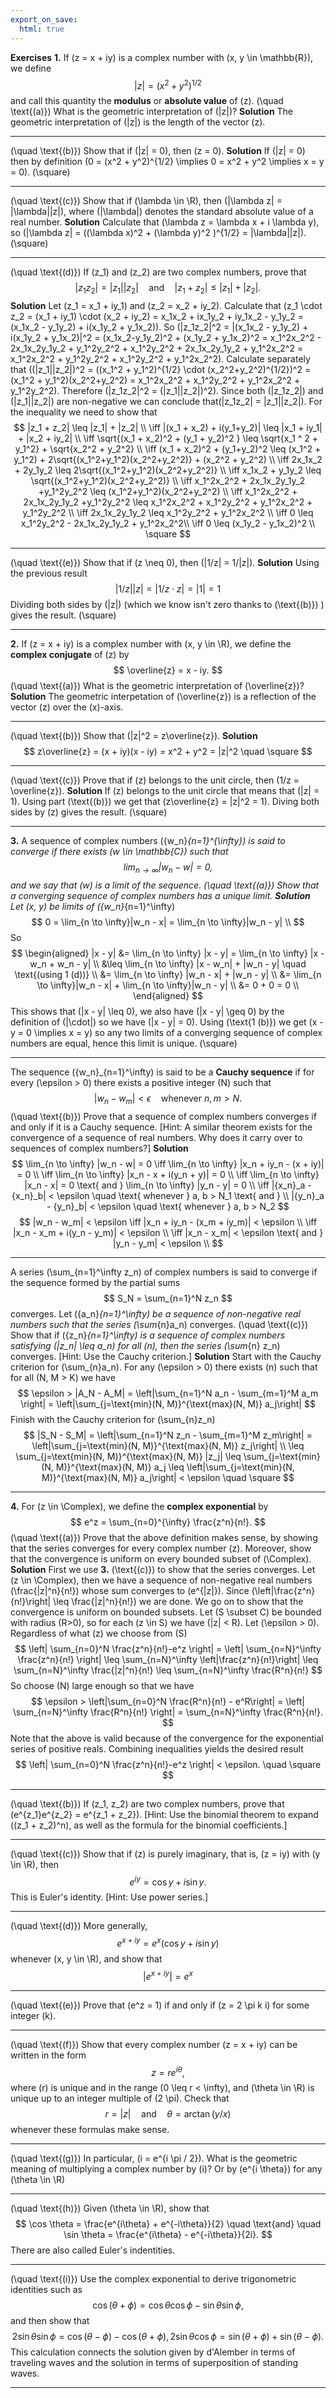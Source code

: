 ```yaml
---
export_on_save:
  html: true
---
```


<style>
.katex-display { overflow: auto hidden }
</style>
**Exercises**
**1.** If \(z = x + iy\) is a complex number with \(x, y \in \mathbb{R}\), we define
$$
|z| = (x^2 + y^2)^{1/2}
$$
and call this quantity the **modulus** or **absolute value** of \(z\).
\(\quad \text{(a)}\) What is the geometric interpretation of \(|z|\)?
**Solution**
The geometric interpretation of \(|z|\) is the length of the vector \(z\).
****
\(\quad \text{(b)}\) Show that if \(|z| = 0\), then \(z = 0\).
**Solution**
If \(|z| = 0\) then by definition \(0 = (x^2 + y^2)^{1/2} \implies 0 = x^2 + y^2 \implies x = y = 0\). \(\square\)
****
\(\quad \text{(c)}\) Show that if \(\lambda \in \R\), then \(|\lambda z| = |\lambda||z|\), where \(|\lambda|\) denotes the standard absolute value of a real number.
**Solution**
Calculate that \(\lambda z = \lambda x + i \lambda y\), so \(|\lambda z| = ((\lambda x)^2 + (\lambda y)^2 )^{1/2} = |\lambda||z|\). \(\square\)
****
\(\quad \text{(d)}\) If \(z_1\) and \(z_2\) are two complex numbers, prove that
$$
|z_1z_2| = |z_1||z_2| \quad \text{and} \quad |z_1 + z_2| \leq |z_1| + |z_2|.
$$
**Solution**
Let \(z_1 = x_1 + iy_1\) and \(z_2 = x_2 + iy_2\). Calculate that \(z_1 \cdot z_2 = (x_1 + iy_1) \cdot (x_2 + iy_2) = x_1x_2 + ix_1y_2 + iy_1x_2 - y_1y_2 = (x_1x_2 - y_1y_2) + i(x_1y_2 + y_1x_2)\). So \(|z_1z_2|^2 = |(x_1x_2 - y_1y_2) + i(x_1y_2 + y_1x_2)|^2 = (x_1x_2-y_1y_2)^2 + (x_1y_2 + y_1x_2)^2 = x_1^2x_2^2 - 2x_1x_2y_1y_2 + y_1^2y_2^2 + x_1^2y_2^2 + 2x_1x_2y_1y_2 + y_1^2x_2^2 = x_1^2x_2^2 + y_1^2y_2^2 + x_1^2y_2^2 + y_1^2x_2^2\).
Calculate separately that \((|z_1||z_2|)^2 = ((x_1^2 + y_1^2)^{1/2} \cdot (x_2^2+y_2^2)^{1/2})^2 = (x_1^2 + y_1^2)(x_2^2+y_2^2) = x_1^2x_2^2 + x_1^2y_2^2 + y_1^2x_2^2 + y_1^2y_2^2\).
Therefore \(|z_1z_2|^2 = (|z_1||z_2|)^2\). Since both \(|z_1z_2|\) and \(|z_1||z_2|\) are non-negative we can conclude that\(|z_1z_2| = |z_1||z_2|\).
For the inequality we need to show that
$$
|z_1 + z_2| \leq |z_1| + |z_2| \\
\iff |(x_1 + x_2) + i(y_1+y_2)| \leq |x_1 + iy_1| + |x_2 + iy_2| \\
\iff \sqrt{(x_1 + x_2)^2 + (y_1 + y_2)^2 } \leq \sqrt{x_1 ^ 2 + y_1^2} + \sqrt{x_2^2 + y_2^2} \\
\iff (x_1 + x_2)^2 + (y_1+y_2)^2 \leq (x_1^2 + y_1^2) + 2\sqrt{(x_1^2+y_1^2)(x_2^2+y_2^2)} + (x_2^2 + y_2^2) \\
\iff 2x_1x_2 + 2y_1y_2 \leq 2\sqrt{(x_1^2+y_1^2)(x_2^2+y_2^2)} \\
\iff x_1x_2 + y_1y_2 \leq \sqrt{(x_1^2+y_1^2)(x_2^2+y_2^2)} \\
\iff x_1^2x_2^2 + 2x_1x_2y_1y_2 +y_1^2y_2^2 \leq (x_1^2+y_1^2)(x_2^2+y_2^2) \\
\iff x_1^2x_2^2 + 2x_1x_2y_1y_2 +y_1^2y_2^2 \leq x_1^2x_2^2 + x_1^2y_2^2 + y_1^2x_2^2 + y_1^2y_2^2 \\
\iff 2x_1x_2y_1y_2 \leq x_1^2y_2^2 + y_1^2x_2^2 \\
\iff 0 \leq x_1^2y_2^2 - 2x_1x_2y_1y_2 + y_1^2x_2^2\\
\iff 0 \leq (x_1y_2 - y_1x_2)^2 \\ \square
$$
****
\(\quad \text{(e)}\) Show that if \(z \neq 0\), then \(|1/z| = 1/|z|\).
**Solution**
Using the previous result
$$
|1/z||z| = |1/z \cdot z| = |1| = 1
$$
Dividing both sides by \(|z|\) (which we know isn't zero thanks to \(\text{(b)}\) ) gives the result. \(\square\)
****
**2.** If \(z = x + iy\) is a complex number with \(x, y \in \R\), we define the **complex conjugate** of \(z\) by
$$
\overline{z} = x - iy.
$$
\(\quad \text{(a)}\) What is the geometric interpretation of \(\overline{z}\)?
**Solution**
The geometric interpetation of \(\overline{z}\) is a reflection of the vector \(z\) over the \(x\)-axis.
****
\(\quad \text{(b)}\) Show that \(|z|^2 = z\overline{z}\).
**Solution**
$$
z\overline{z} = (x + iy)(x - iy) = x^2 + y^2 = |z|^2 \quad \square
$$
****
\(\quad \text{(c)}\) Prove that if \(z\) belongs to the unit circle, then \(1/z = \overline{z}\).
**Solution**
If \(z\) belongs to the unit circle that means that \(|z| = 1\). Using part \(\text{(b)}\) we get that \(z\overline{z} = |z|^2 = 1\). Diving both sides by \(z\) gives the result. \(\square\)
****
**3.** A sequence of complex numbers \(\{w_n\}_{n=1}^{\infty}\) is said to converge if there exists \(w \in \mathbb{C}\) such that
$$
\lim_{n \to \infty} |w_n - w| = 0,
$$
and we say that \(w\) is a limit of the sequence.
\(\quad \text{(a)}\) Show that a converging sequence of complex numbers has a unique limit.
**Solution**
Let \(x, y\) be limits of \(\{w_n\}_{n=1}^\infty\)
$$
0 = \lim_{n \to \infty}|w_n - x| = \lim_{n \to \infty}|w_n - y| \\
$$
So
$$
\begin{aligned}
|x - y| &= \lim_{n \to \infty} |x - y| = \lim_{n \to \infty} |x - w_n + w_n - y| \\
&\leq \lim_{n \to \infty} |x - w_n| + |w_n - y| \quad \text{(using 1 (d))} \\
&= \lim_{n \to \infty} |w_n - x| + |w_n - y| \\
&=  \lim_{n \to \infty}|w_n - x| + \lim_{n \to \infty}|w_n - y| \\
&= 0 + 0 = 0 \\
\end{aligned}
$$
This shows that \(|x - y| \leq 0\), we also have \(|x - y| \geq 0\) by the definition of \(|\cdot|\) so we have \(|x - y| = 0\). Using \(\text{1 (b)}\) we get \(x - y = 0 \implies x = y\) so any two limits of a converging sequence of complex numbers are equal, hence this limit is unique. \(\square\)
****
The sequence \(\{w_n\}_{n=1}^\infty\) is said to be a **Cauchy sequence** if for every \(\epsilon > 0\) there exists a positive integer \(N\) such that
$$
|w_n - w_m| < \epsilon \quad \text{whenever } n, m > N.
$$
\(\quad \text{(b)}\) Prove that a sequence of complex numbers converges if and only if it is a Cauchy sequence. [Hint: A similar theorem exists for the convergence of a sequence of real numbers. Why does it carry over to sequences of complex numbers?]
**Solution**
$$
\lim_{n \to \infty} |w_n - w| = 0 \iff \lim_{n \to \infty} |x_n + iy_n - (x + iy)| = 0 \\
\iff \lim_{n \to \infty} |x_n  - x + i(y_n + y)| = 0  \\
\iff \lim_{n \to \infty} |x_n - x| = 0 \text{ and } \lim_{n \to \infty} |y_n - y| = 0 \\
\iff |{x_n}_a - {x_n}_b| < \epsilon \quad \text{ whenever } a, b > N_1 \text{ and } \\
|{y_n}_a - {y_n}_b| < \epsilon \quad \text{ whenever } a, b > N_2
$$
$$
|w_n - w_m| < \epsilon \iff |x_n + iy_n - (x_m + iy_m)| < \epsilon \\
\iff |x_n - x_m + i(y_n - y_m)| < \epsilon \\
\iff |x_n - x_m| < \epsilon \text{ and } |y_n - y_m| < \epsilon \\
$$
****
A series \(\sum_{n=1}^\infty z_n\) of complex numbers is said to converge if the sequence formed by the partial sums
$$
S_N = \sum_{n=1}^N z_n
$$
converges. Let \(\{a_n\}_{n=1}^\infty\) be a sequence of non-negative real numbers such that the series \(\sum_{n}a_n\) converges.
\(\quad \text{(c)}\) Show that if \(\{z_n\}_{n=1}^\infty\) is a sequence of complex numbers satisfying \(|z_n| \leq a_n\) for all \(n\), then the series \(\sum_{n} z_n\) converges. [Hint: Use the Cauchy criterion.]
**Solution**
Start with the Cauchy criterion for \(\sum_{n}a_n\). For any \(\epsilon > 0\) there exists \(n\) such that for all \(N, M > K\) we have
$$
\epsilon > |A_N - A_M| = \left|\sum_{n=1}^N a_n - \sum_{m=1}^M a_m \right| = \left|\sum_{j=\text{min}(N, M)}^{\text{max}(N, M)} a_j\right|
$$
Finish with the Cauchy criterion for \(\sum_{n}z_n\)
$$
|S_N - S_M| = \left|\sum_{n=1}^N z_n - \sum_{m=1}^M z_m\right| = \left|\sum_{j=\text{min}(N, M)}^{\text{max}(N, M)} z_j\right| \\
\leq \sum_{j=\text{min}(N, M)}^{\text{max}(N, M)} |z_j| \leq \sum_{j=\text{min}(N, M)}^{\text{max}(N, M)} a_j \leq \left|\sum_{j=\text{min}(N, M)}^{\text{max}(N, M)} a_j\right| < \epsilon  \quad \square
$$
****
**4.** For \(z \in \Complex\), we define the **complex exponential** by
$$
e^z = \sum_{n=0}^{\infty} \frac{z^n}{n!}.
$$
\(\quad \text{(a)}\) Prove that the above definition makes sense, by showing that the series converges for every complex number \(z\). Moreover, show that the convergence is uniform on every bounded subset of \(\Complex\).
**Solution**
First we use **3.** \(\text{(c)}\) to show that the series converges. Let \(z \in \Complex\), then we have a sequence of non-negative real numbers \(\frac{|z|^n}{n!}\) whose sum converges to \(e^{|z|}\). Since \(\left|\frac{z^n}{n!}\right| \leq \frac{|z|^n}{n!}\) we are done.
We go on to show that the convergence is uniform on bounded subsets. Let \(S \subset C\) be bounded with radius \(R>0\), so for each \(z \in S\) we have \(|z| < R\). Let \(\epsilon > 0\). Regardless of what \(z\) we choose from \(S\)
$$
\left| \sum_{n=0}^N \frac{z^n}{n!}-e^z \right| = \left| \sum_{n=N}^\infty \frac{z^n}{n!} \right| \leq \sum_{n=N}^\infty \left|\frac{z^n}{n!}\right| \leq \sum_{n=N}^\infty \frac{|z|^n}{n!} \leq \sum_{n=N}^\infty \frac{R^n}{n!}
$$
So choose \(N\) large enough so that we have
$$
\epsilon > \left|\sum_{n=0}^N \frac{R^n}{n!} - e^R\right| = \left| \sum_{n=N}^\infty \frac{R^n}{n!} \right| = \sum_{n=N}^\infty \frac{R^n}{n!}.
$$
Note that the above is valid because of the convergence for the exponential series of positive reals. Combining inequalities yields the desired result
$$
\left| \sum_{n=0}^N \frac{z^n}{n!}-e^z \right| < \epsilon. \quad \square
$$
****
\(\quad \text{(b)}\) If \(z_1, z_2\) are two complex numbers, prove that \(e^{z_1}e^{z_2} = e^{z_1 + z_2}\). [Hint: Use the binomial theorem to expand \((z_1 + z_2)^n\), as well as the formula for the binomial coefficients.]
****
\(\quad \text{(c)}\) Show that if \(z\) is purely imaginary, that is, \(z = iy\) with \(y \in \R\), then
$$
e^{iy} = \cos y + i \sin y.
$$
This is Euler's identity. [Hint: Use power series.]
****
\(\quad \text{(d)}\) More generally,
$$
e^{x + iy} = e^x(\cos y + i \sin y)
$$
whenever \(x, y \in \R\), and show that
$$
\left| e^{x + iy}  \right| = e^{x}
$$
****
\(\quad \text{(e)}\) Prove that \(e^z = 1\) if and only if \(z = 2 \pi k i\) for some integer \(k\).
****
\(\quad \text{(f)}\) Show that every complex number \(z = x + iy\) can be written in the form
$$
z = r e^{i \theta},
$$
where \(r\) is unique and in the range \(0 \leq r < \infty\), and \(\theta \in \R\) is unique up to an integer multiple of \(2 \pi\). Check that
$$
r = |z| \quad \text{and} \quad \theta = \arctan(y/x)
$$
whenever these formulas make sense.
****
\(\quad \text{(g)}\) In particular, \(i = e^{i \pi / 2}\). What is the geometric meaning of multiplying a complex number by \(i\)? Or by \(e^{i \theta}\) for any \(\theta \in \R\)
****
\(\quad \text{(h)}\) Given \(\theta \in \R\), show that
$$
\cos \theta = \frac{e^{i\theta} + e^{-i\theta}}{2} \quad \text{and} \quad \sin \theta = \frac{e^{i\theta} - e^{-i\theta}}{2i}.
$$
There are also called Euler's indentities.
****
\(\quad \text{(i)}\) Use the complex exponential to derive trigonometric identities such as
$$
\cos (\theta + \phi) = \cos \theta \cos \phi - \sin \theta \sin \phi,
$$
and then show that
$$
2 \sin \theta \sin \phi  = \cos(\theta - \phi) - \cos(\theta + \phi),
2 \sin \theta \cos \phi = \sin(\theta + \phi) + \sin(\theta - \phi).
$$
This calculation connects the solution given by d'Alember in terms of traveling waves and the solution in terms of superposition of standing waves.
****